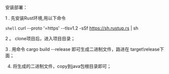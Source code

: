 安装部署：

  1 . 先安装Rust环境,用以下命令

  ```shell```
  curl --proto '=https' --tlsv1.2 -sSf https://sh.rustup.rs | sh

  2 。 clone项目后，进入项目目录；

  3 .  用命令 cargo build --release 即可生成二进制文件，路进在 target\release下面；
  
  4. 将生成的二进制文件，copy到java包根目录即可；
